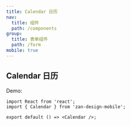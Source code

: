 ```yaml
---
title: Calendar 日历
nav:
  title: 组件
  path: /components
group:
  title: 表单组件
  path: /form
mobile: true
---
```


## Calendar 日历

Demo:

```tsx
import React from 'react';
import { Calendar } from 'zan-design-mobile';

export default () => <Calendar />;
```

